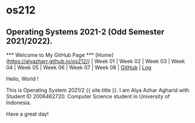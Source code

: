 # os212
## Operating Systems 2021-2 (Odd Semester 2021/2022).

*** Welcome to My GitHub Page ***
[Home] (https://alyazharr.github.io/os212/) | Week 01 | Week 02 | Week 03 | Week 04 | Week 05 | Week 06 | Week 07 | Week 08 | [GitHub](https://github.com/alyazharr) | [Log](https://alyazharr.github.io/os212/TXT/mylog.txt)

Hello, World !

This is Operating System 2021/2 {{ site.title }}.
I am Alya Azhar Agharid with Student ID 2006462720.
Computer Science student in University of Indonesia.

Have a great day!
